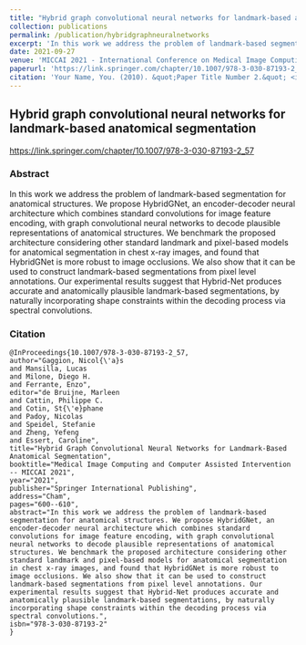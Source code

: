 ```yaml
---
title: "Hybrid graph convolutional neural networks for landmark-based anatomical segmentation"
collection: publications
permalink: /publication/hybridgraphneuralnetworks
excerpt: 'In this work we address the problem of landmark-based segmentation for anatomical structures. We propose HybridGNet, an encoder-decoder neural architecture which combines standard convolutions for image feature encoding, with graph convolutional neural networks to decode plausible representations of anatomical structures. We benchmark the proposed architecture considering other standard landmark and pixel-based models for anatomical segmentation in chest x-ray images, and found that HybridGNet is more robust to image occlusions. We also show that it can be used to construct landmark-based segmentations from pixel level annotations. Our experimental results suggest that Hybrid-Net produces accurate and anatomically plausible landmark-based segmentations, by naturally incorporating shape constraints within the decoding process via spectral convolutions.'
date: 2021-09-27
venue: 'MICCAI 2021 - International Conference on Medical Image Computing and Computer-Assisted Intervention'
paperurl: 'https://link.springer.com/chapter/10.1007/978-3-030-87193-2_57'
citation: 'Your Name, You. (2010). &quot;Paper Title Number 2.&quot; <i>Journal 1</i>. 1(2).'
---
```


## Hybrid graph convolutional neural networks for landmark-based anatomical segmentation

https://link.springer.com/chapter/10.1007/978-3-030-87193-2_57

### Abstract

In this work we address the problem of landmark-based segmentation for anatomical structures. We propose HybridGNet, an encoder-decoder neural architecture which combines standard convolutions for image feature encoding, with graph convolutional neural networks to decode plausible representations of anatomical structures. We benchmark the proposed architecture considering other standard landmark and pixel-based models for anatomical segmentation in chest x-ray images, and found that HybridGNet is more robust to image occlusions. We also show that it can be used to construct landmark-based segmentations from pixel level annotations. Our experimental results suggest that Hybrid-Net produces accurate and anatomically plausible landmark-based segmentations, by naturally incorporating shape constraints within the decoding process via spectral convolutions.

### Citation

````
@InProceedings{10.1007/978-3-030-87193-2_57,
author="Gaggion, Nicol{\'a}s
and Mansilla, Lucas
and Milone, Diego H.
and Ferrante, Enzo",
editor="de Bruijne, Marleen
and Cattin, Philippe C.
and Cotin, St{\'e}phane
and Padoy, Nicolas
and Speidel, Stefanie
and Zheng, Yefeng
and Essert, Caroline",
title="Hybrid Graph Convolutional Neural Networks for Landmark-Based Anatomical Segmentation",
booktitle="Medical Image Computing and Computer Assisted Intervention -- MICCAI 2021",
year="2021",
publisher="Springer International Publishing",
address="Cham",
pages="600--610",
abstract="In this work we address the problem of landmark-based segmentation for anatomical structures. We propose HybridGNet, an encoder-decoder neural architecture which combines standard convolutions for image feature encoding, with graph convolutional neural networks to decode plausible representations of anatomical structures. We benchmark the proposed architecture considering other standard landmark and pixel-based models for anatomical segmentation in chest x-ray images, and found that HybridGNet is more robust to image occlusions. We also show that it can be used to construct landmark-based segmentations from pixel level annotations. Our experimental results suggest that Hybrid-Net produces accurate and anatomically plausible landmark-based segmentations, by naturally incorporating shape constraints within the decoding process via spectral convolutions.",
isbn="978-3-030-87193-2"
}
````

